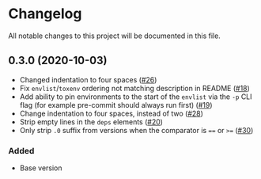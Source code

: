 # Changelog

All notable changes to this project will be documented in this file.

## 0.3.0 (2020-10-03)

- Changed indentation to four spaces ([#26](https://github.com/tox-dev/tox-ini-fmt/issues/26))
- Fix `envlist`/`toxenv` ordering not matching description in README
  ([#18](https://github.com/tox-dev/tox-ini-fmt/issues/18))
- Add ability to pin environments to the start of the `envlist` via the `-p` CLI flag (for example pre-commit should
  always run first) ([#19](https://github.com/tox-dev/tox-ini-fmt/issues/19))
- Change indentation to four spaces, instead of two ([#28](https://github.com/tox-dev/tox-ini-fmt/issues/28))
- Strip empty lines in the `deps` elements ([#20](https://github.com/tox-dev/tox-ini-fmt/issues/20))
- Only strip `.0` suffix from versions when the comparator is `==` or `>=`
  ([#30](https://github.com/tox-dev/tox-ini-fmt/issues/30))

### Added

- Base version
